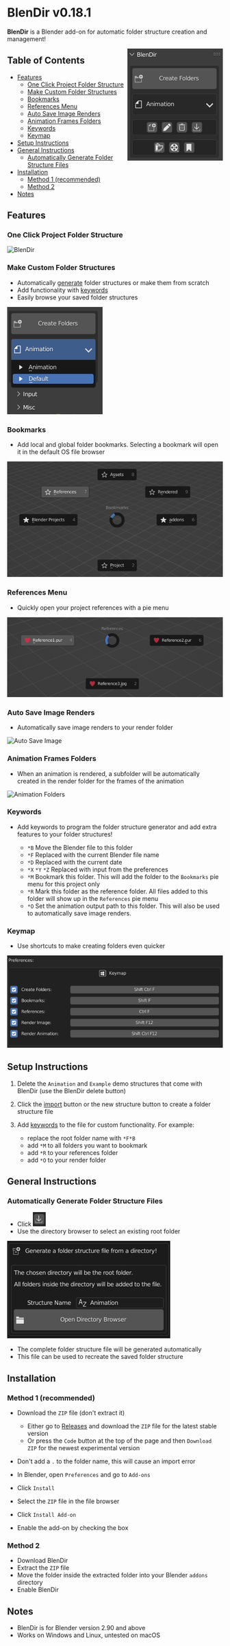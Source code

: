 # BlenDir v0.18.1 <!-- omit in toc -->

**BlenDir** is a Blender add-on for automatic folder structure creation and management!

<img align="right" src="docs/blendir.PNG">

## Table of Contents <!-- omit in toc -->

- [Features](#features)
  - [One Click Project Folder Structure](#one-click-project-folder-structure)
  - [Make Custom Folder Structures](#make-custom-folder-structures)
  - [Bookmarks](#bookmarks)
  - [References Menu](#references-menu)
  - [Auto Save Image Renders](#auto-save-image-renders)
  - [Animation Frames Folders](#animation-frames-folders)
  - [Keywords](#keywords)
  - [Keymap](#keymap)
- [Setup Instructions](#setup-instructions)
- [General Instructions](#general-instructions)
  - [Automatically Generate Folder Structure Files](#automatically-generate-folder-structure-files)
- [Installation](#installation)
  - [Method 1 (recommended)](#method-1-recommended)
  - [Method 2](#method-2)
- [Notes](#notes)

## Features

### One Click Project Folder Structure

![BlenDir](https://user-images.githubusercontent.com/65575771/171467683-33cff7dd-3283-49f4-96e9-62ec3184f878.gif)

### Make Custom Folder Structures

- Automatically [generate](#generate-folder-structure-files-from-existing-directories) folder structures or make them from scratch
- Add functionality with [keywords](#keywords)
- Easily browse your saved folder structures

![Browse](docs/browse.PNG)

### Bookmarks

- Add local and global folder bookmarks. Selecting a bookmark will open it in the default OS file browser

![Bookmarks](docs/bookmarks.PNG)

### References Menu

- Quickly open your project references with a pie menu

![References](docs/references.PNG)

### Auto Save Image Renders

- Automatically save image renders to your render folder

![Auto Save Image](https://user-images.githubusercontent.com/65575771/172444114-f999af6f-bfbc-4aad-9d0d-56bb9e1d1737.gif)

### Animation Frames Folders

- When an animation is rendered, a subfolder will be automatically created in the render folder for the frames of the animation

![Animation Folders](https://user-images.githubusercontent.com/65575771/172444538-713edd96-4969-4d76-bd6e-bf8c1cd42407.gif)

### Keywords

- Add keywords to program the folder structure generator and add extra features to your folder structures!

  - `*B` Move the Blender file to this folder
  - `*F` Replaced with the current Blender file name
  - `*D` Replaced with the current date
  - `*X` `*Y` `*Z` Replaced with input from the preferences
  - `*M` Bookmark this folder. This will add the folder to the `Bookmarks` pie menu for this project only
  - `*R` Mark this folder as the reference folder. All files added to this folder will show up in the `References` pie menu
  - `*O` Set the animation output path to this folder. This will also be used to automatically save image renders.

### Keymap

- Use shortcuts to make creating folders even quicker

![Keymap](docs/keymap.PNG)

## Setup Instructions

1. Delete the `Animation` and `Example` demo structures that come with BlenDir (use the BlenDir delete button)
2. Click the [import](#generate-folder-structure-files-from-existing-directories) button or the new structure button to create a folder structure file
3. Add [keywords](#keywords) to the file for custom functionality. For example:

     - replace the root folder name with `*F*B`
     - add `*M` to all folders you want to bookmark
     - add `*R` to your references folder
     - add `*O` to your render folder

## General Instructions

### Automatically Generate Folder Structure Files

- Click ![Import Structure](docs/import.PNG)
- Use the directory browser to select an existing root folder

![Directory Browser](docs/directory_browser.PNG)

- The complete folder structure file will be generated automatically
- This file can be used to recreate the saved folder structure

## Installation

### Method 1 (recommended)

- Download the `ZIP` file (don't extract it)
  - Either go to [Releases](https://github.com/DanielBoxer/BlenDir/releases/latest) and download the `ZIP` file for the latest stable version
  - Or press the `Code` button at the top of the page and then `Download ZIP` for the newest experimental version

- Don't add a `.` to the folder name, this will cause an import error
- In Blender, open `Preferences` and go to `Add-ons`
- Click `Install`
- Select the `ZIP` file in the file browser
- Click `Install Add-on`
- Enable the add-on by checking the box

### Method 2

- Download BlenDir
- Extract the `ZIP` file
- Move the folder inside the extracted folder into your Blender `addons` directory
- Enable BlenDir

## Notes

- BlenDir is for Blender version 2.90 and above
- Works on Windows and Linux, untested on macOS
